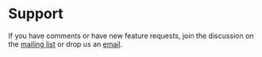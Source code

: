 
# Support

If you have comments or have new feature requests, join the discussion on the
[mailing list]({{site.callstats.dev-mailist}}) or drop us an
[email](mailto:{{site.callstats.support-email}}).